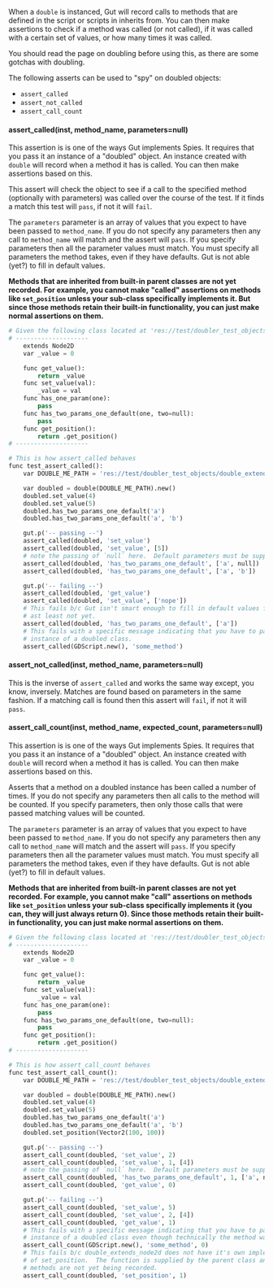 When a `double` is instanced, Gut will record calls to methods that are defined in the script or scripts in inherits from.  You can then make assertions to check if a method was called (or not called), if it was called with a certain set of values, or how many times it was called.

You should read the page on doubling before using this, as there are some gotchas with doubling.

The following asserts can be used to "spy" on doubled objects:
* `assert_called`
* `assert_not_called`
* `assert_call_count`


#### <a name="assert_called">assert_called(inst, method_name, parameters=null)
This assertion is is one of the ways Gut implements Spies.  It requires that you pass it an instance of a "doubled" object.  An instance created with `double` will record when a method it has is called.  You can then make assertions based on this.  

This assert will check the object to see if a call to the specified method (optionally with parameters) was called over the course of the test.  If it finds a match this test will `pass`, if not it will `fail`.

The `parameters` parameter is an array of values that you expect to have been passed to `method_name`.  If you do not specify any parameters then any call to `method_name` will match and the assert will `pass`.  If you specify parameters then all the parameter values must match.  You must specify all parameters the method takes, even if they have defaults.  Gut is not able (yet?) to fill in default values.

__Methods that are inherited from built-in parent classes are not yet recorded.  For example, you cannot make "called" assertions on methods like `set_position` unless your sub-class specifically implements it.  But since those methods retain their built-in functionality, you can just make normal assertions on them.__

``` python
# Given the following class located at 'res://test/doubler_test_objects/double_extends_node2d.gd'
# --------------------
	extends Node2D
	var _value = 0

	func get_value():
	    return _value
	func set_value(val):
	    _value = val
	func has_one_param(one):
	    pass
	func has_two_params_one_default(one, two=null):
	    pass
	func get_position():
	    return .get_position()
# --------------------

# This is how assert_called behaves
func test_assert_called():
	var DOUBLE_ME_PATH = 'res://test/doubler_test_objects/double_extends_node2d.gd'

	var doubled = double(DOUBLE_ME_PATH).new()
	doubled.set_value(4)
	doubled.set_value(5)
	doubled.has_two_params_one_default('a')
	doubled.has_two_params_one_default('a', 'b')

	gut.p('-- passing --')
	assert_called(doubled, 'set_value')
	assert_called(doubled, 'set_value', [5])
	# note the passing of `null` here.  Default parameters must be supplied.
	assert_called(doubled, 'has_two_params_one_default', ['a', null])
	assert_called(doubled, 'has_two_params_one_default', ['a', 'b'])

	gut.p('-- failing --')
	assert_called(doubled, 'get_value')
	assert_called(doubled, 'set_value', ['nope'])
	# This fails b/c Gut isn't smart enough to fill in default values for you...
	# ast least not yet.
	assert_called(doubled, 'has_two_params_one_default', ['a'])
	# This fails with a specific message indicating that you have to pass an
	# instance of a doubled class.
	assert_called(GDScript.new(), 'some_method')
```
#### <a name="asssert_not_called">assert_not_called(inst, method_name, parameters=null)
This is the inverse of `assert_called` and works the same way except, you know, inversely.  Matches are found based on parameters in the same fashion.  If a matching call is found then this assert will `fail`, if not it will `pass`.

#### <a name="assert_call_count">assert_call_count(inst, method_name, expected_count, parameters=null)
This assertion is is one of the ways Gut implements Spies.  It requires that you pass it an instance of a "doubled" object.  An instance created with `double` will record when a method it has is called.  You can then make assertions based on this.  

Asserts that a method on a doubled instance has been called a number of times.  If you do not specify any parameters then all calls to the method will be counted.  If you specify parameters, then only those calls that were passed matching values will be counted.

The `parameters` parameter is an array of values that you expect to have been passed to `method_name`.  If you do not specify any parameters then any call to `method_name` will match and the assert will `pass`.  If you specify parameters then all the parameter values must match.  You must specify all parameters the method takes, even if they have defaults.  Gut is not able (yet?) to fill in default values.

__Methods that are inherited from built-in parent classes are not yet recorded.  For example, you cannot make "call" assertions on methods like `set_position` unless your sub-class specifically implements it (you can, they will just always return 0).  Since those methods retain their built-in functionality, you can just make normal assertions on them.__


``` python
# Given the following class located at 'res://test/doubler_test_objects/double_extends_node2d.gd'
# --------------------
	extends Node2D
	var _value = 0

	func get_value():
	    return _value
	func set_value(val):
	    _value = val
	func has_one_param(one):
	    pass
	func has_two_params_one_default(one, two=null):
	    pass
	func get_position():
	    return .get_position()
# --------------------

# This is how assert_call_count behaves
func test_assert_call_count():
	var DOUBLE_ME_PATH = 'res://test/doubler_test_objects/double_extends_node2d.gd'

	var doubled = double(DOUBLE_ME_PATH).new()
	doubled.set_value(4)
	doubled.set_value(5)
	doubled.has_two_params_one_default('a')
	doubled.has_two_params_one_default('a', 'b')
	doubled.set_position(Vector2(100, 100))

	gut.p('-- passing --')
	assert_call_count(doubled, 'set_value', 2)
	assert_call_count(doubled, 'set_value', 1, [4])
	# note the passing of `null` here.  Default parameters must be supplied.
	assert_call_count(doubled, 'has_two_params_one_default', 1, ['a', null])
	assert_call_count(doubled, 'get_value', 0)

	gut.p('-- failing --')
	assert_call_count(doubled, 'set_value', 5)
	assert_call_count(doubled, 'set_value', 2, [4])
	assert_call_count(doubled, 'get_value', 1)
	# This fails with a specific message indicating that you have to pass an
	# instance of a doubled class even though technically the method was called.
	assert_call_count(GDScript.new(), 'some_method', 0)
	# This fails b/c double_extends_node2d does not have it's own implementation
	# of set_position.  The function is supplied by the parent class and these
	# methods are not yet being recorded.
	assert_call_count(doubled, 'set_position', 1)

```
